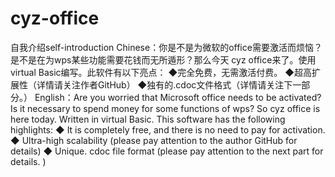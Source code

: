 # cyz-office
自我介绍self-introduction Chinese：你是不是为微软的office需要激活而烦恼？是不是在为wps某些功能需要花钱而无所遁形？那么今天 cyz office来了。使用virtual Basic编写。此软件有以下亮点：
◆完全免费，无需激活付费。
◆超高扩展性（详情请关注作者GitHub）
◆独有的.cdoc文件格式（详情请关注下一部分。）
English：Are you worried that Microsoft office needs to be activated? Is it necessary to spend money for some functions of wps? So cyz office is here today. Written in virtual Basic. This software has the following highlights: ◆ It is completely free, and there is no need to pay for activation. ◆ Ultra-high scalability (please pay attention to the author GitHub for details) ◆ Unique. cdoc file format (please pay attention to the next part for details. )
